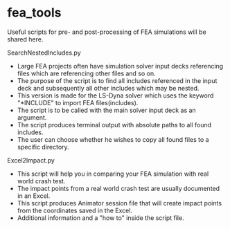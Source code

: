 # fea_tools
Useful scripts for pre- and post-processing of FEA simulations will be shared here.

SearchNestedIncludes.py
  - Large FEA projects often have simulation solver input decks referencing files which are referencing other files and so on.
  - The purpose of the script is to find all includes referenced in the input deck and subsequently all other includes which may be nested.
  - This version is made for the LS-Dyna solver which uses the keyword "\*INCLUDE" to import FEA files(includes).
  - The script is to be called with the main solver input deck as an argument.
  - The script produces terminal output with absolute paths to all found includes.
  - The user can choose whether he wishes to copy all found files to a specific directory.
  
Excel2Impact.py
  - This script will help you in comparing your FEA simulation with real world crash test.
  - The impact points from a real world crash test are usually documented in an Excel.
  - This script produces Animator session file that will create impact points from the coordinates saved in the Excel.
  - Additional information and a "how to" inside the script file.
